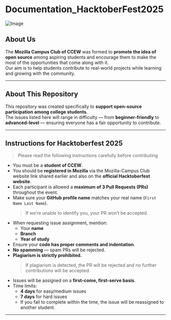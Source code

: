 # Documentation_HacktoberFest2025

![Image](https://github.com/user-attachments/assets/3c277aa6-6fb1-4636-b14a-a05bbbe9a0d9)
##  About Us
The **Mozilla Campus Club of CCEW** was formed to **promote the idea of open source** among aspiring students and encourage them to make the most of the opportunities that come along with it.  
Our aim is to help students contribute to real-world projects while learning and growing with the community.


---


##  About This Repository
This repository was created specifically to **support open-source participation among college students**.  
The issues listed here will range in difficulty — from **beginner-friendly** to **advanced-level** — ensuring everyone has a fair opportunity to contribute.


---


## Instructions for Hacktoberfest 2025


> Please read the following instructions carefully before contributing 


- You must be a **student of CCEW**.  
- You should be **registered in Mozilla** via the Mozilla-Campus Club website link shared earlier and also on the **official Hacktoberfest website**.  
- Each participant is allowed a **maximum of 3 Pull Requests (PRs)** throughout the event.  
- Make sure your **GitHub profile name** matches your real name (`First Name Last Name`).  
  > If we’re unable to identify you, your PR won’t be accepted.  
- When requesting issue assignment, mention:
  - Your **name**
  - **Branch**
  - **Year of study**
- Ensure your **code has proper comments and indentation**.  
- **No spamming** — spam PRs will be rejected.  
- **Plagiarism is strictly prohibited.**
  > If plagiarism is detected, the PR will be rejected and no further contributions will be accepted.  
- Issues will be assigned on a **first-come, first-serve basis**.  
- Time limits:
  -  **4 days** for easy/medium issues  
  -  **7 days** for hard issues  
  - If you fail to complete within the time, the issue will be reassigned to another student.


---

